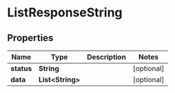 

# ListResponseString


## Properties

| Name | Type | Description | Notes |
|------------ | ------------- | ------------- | -------------|
|**status** | **String** |  |  [optional] |
|**data** | **List&lt;String&gt;** |  |  [optional] |



